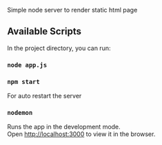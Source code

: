 Simple node server to render static html page  

## Available Scripts

In the project directory, you can run:

### `node app.js`
### `npm start`
For auto restart the server
### `nodemon`

Runs the app in the development mode.<br />
Open [http://localhost:3000](http://localhost:3000) to view it in the browser.



